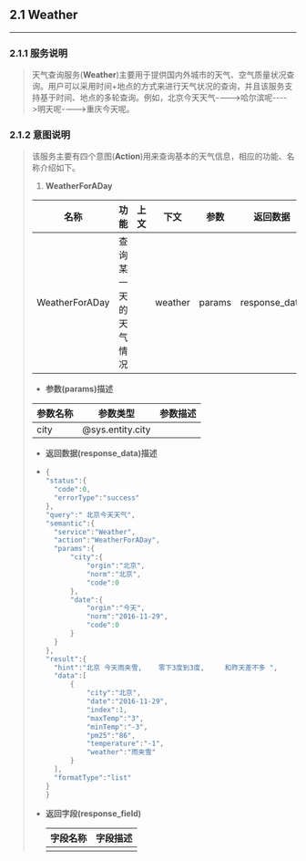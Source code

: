 ## 2.1 Weather    

---

### 2.1.1 服务说明

> 天气查询服务\(**Weather**\)主要用于提供国内外城市的天气、空气质量状况查询。用户可以采用时间+地点的方式来进行天气状况的查询，并且该服务支持基于时间、地点的多轮查询。例如，北京今天天气----&gt;哈尔滨呢----&gt;明天呢----&gt;重庆今天呢。

### 2.1.2 意图说明

> 该服务主要有四个意图\(**Action**\)用来查询基本的天气信息，相应的功能、名称介绍如下。
> 
> 1. **WeatherForADay**
> 
>   | 名称 | 功能 | 上文 | 下文 | 参数 | 返回数据 | 返回字段 |
>   | --- | --- | --- | --- | --- | --- | --- |
>   | WeatherForADay | 查询某一天的天气情况 |  | weather | params | response\_data | response\_field |
> 
>   * **参数\(params\)描述**
> 
>   | 参数名称 | 参数类型 | 参数描述 |
>   | --- | --- | --- |
>   | city | @sys.entity.city |  |
> 
>   * **返回数据\(response\_data\)描述**
>   * ```go
>     {
>     "status":{
>       "code":0,
>       "errorType":"success"
>     },
>     "query":" 北京今天天气",
>     "semantic":{
>       "service":"Weather",
>       "action":"WeatherForADay",
>       "params":{
>           "city":{
>               "orgin":"北京",
>               "norm":"北京",
>               "code":0
>           },
>           "date":{
>               "orgin":"今天",
>               "norm":"2016-11-29",
>               "code":0
>           }
>       }
>     },
>     "result":{
>       "hint":"北京 今天雨夹雪,    零下3度到3度,     和昨天差不多 ",
>       "data":[
>           {
>               "city":"北京",
>               "date":"2016-11-29",
>               "index":1,
>               "maxTemp":"3",
>               "minTemp":"-3",
>               "pm25":"86",
>               "temperature":"-1",
>               "weather":"雨夹雪"
>           }
>       ],
>       "formatType":"list"
>     }
>     }
> 
>     ```
> 
> 
> 
> * **返回字段\(response\_field\)**
> 
>   | 字段名称 | 字段描述 |
>   | --- | --- |
>   |  |  |

